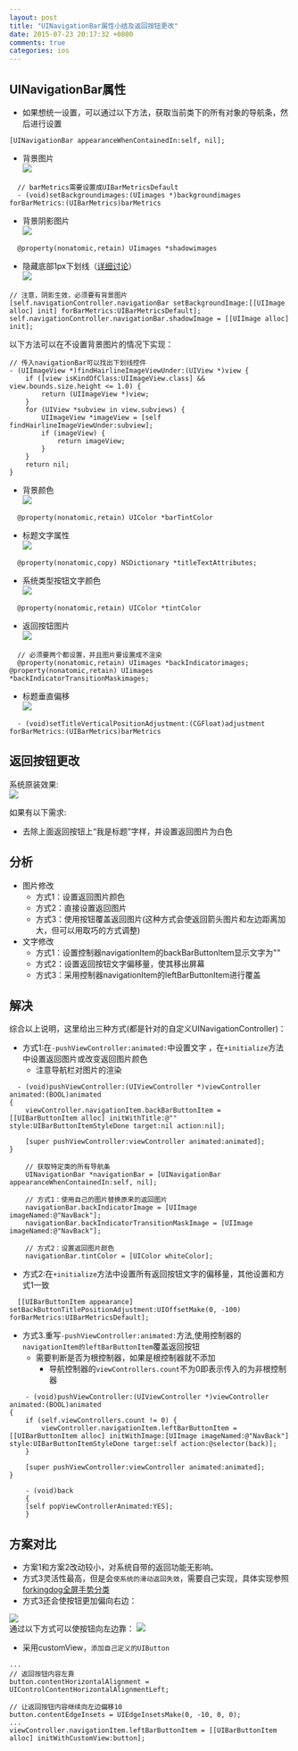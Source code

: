 ```yaml
---
layout: post
title: "UINavigationBar属性小结及返回按钮更改"
date: 2015-07-23 20:17:32 +0800
comments: true
categories: ios
---
```


## UINavigationBar属性

- 如果想统一设置，可以通过以下方法，获取当前类下的所有对象的导航条，然后进行设置

```objc
[UINavigationBar appearanceWhenContainedIn:self, nil];
```

- 背景图片<br>
![](/images/Snip20150724_4.png)

```objc
  // barMetrics需要设置成UIBarMetricsDefault
  - (void)setBackgroundimages:(UIimages *)backgroundimages forBarMetrics:(UIBarMetrics)barMetrics
```
- 背景阴影图片<br>
![](/images/Snip20150724_5.png)

```objc
  @property(nonatomic,retain) UIimages *shadowimages
```
<!--more-->
- 隐藏底部1px下划线（[详细讨论](http://stackoverflow.com/questions/19226965/how-to-hide-ios7-uinavigationbar-1px-bottom-line)）<br>
![](/images/Snip20151116_1.png)

```objc
// 注意，阴影生效，必须要有背景图片
[self.navigationController.navigationBar setBackgroundImage:[[UIImage alloc] init] forBarMetrics:UIBarMetricsDefault];
self.navigationController.navigationBar.shadowImage = [[UIImage alloc] init];
```
以下方法可以在不设置背景图片的情况下实现：

```objc
// 传入navigationBar可以找出下划线控件
- (UIImageView *)findHairlineImageViewUnder:(UIView *)view {
    if ([view isKindOfClass:UIImageView.class] && view.bounds.size.height <= 1.0) {
        return (UIImageView *)view;
    }
    for (UIView *subview in view.subviews) {
        UIImageView *imageView = [self findHairlineImageViewUnder:subview];
        if (imageView) {
            return imageView;
        }
    }
    return nil;
}
```

- 背景颜色<br>
![](/images/Snip20150724_6.png)

```objc
  @property(nonatomic,retain) UIColor *barTintColor
```

- 标题文字属性<br>
![](/images/Snip20150724_10.png)

```objc
  @property(nonatomic,copy) NSDictionary *titleTextAttributes;
```
- 系统类型按钮文字颜色<br>
![](/images/Snip20150724_9.png)

```objc
  @property(nonatomic,retain) UIColor *tintColor
```
- 返回按钮图片<br>
![](/images/Snip20150724_11.png)

```objc
  // 必须要两个都设置，并且图片要设置成不渲染
  @property(nonatomic,retain) UIimages *backIndicatorimages;
@property(nonatomic,retain) UIimages *backIndicatorTransitionMaskimages;
```
- 标题垂直偏移<br>
![](/images/Snip20150724_12.png)

```objc
  - (void)setTitleVerticalPositionAdjustment:(CGFloat)adjustment forBarMetrics:(UIBarMetrics)barMetrics
```

## 返回按钮更改

系统原装效果:<br>
![](/images/Snip20150724_13.png)<br>

如果有以下需求:

- 去除上面返回按钮上“我是标题”字样，并设置返回图片为白色

## 分析

- 图片修改
    - 方式1：设置返回图片颜色
    - 方式2：直接设置返回图片
    - 方式3：使用按钮覆盖返回图片(这种方式会使返回箭头图片和左边距离加大，但可以用取巧的方式调整)
- 文字修改
    - 方式1：设置控制器navigationItem的backBarButtonItem显示文字为""
    - 方式2：设置返回按钮文字偏移量，使其移出屏幕
    - 方式3：采用控制器navigationItem的leftBarButtonItem进行覆盖
    
## 解决

综合以上说明，这里给出三种方式(都是针对的自定义UINavigationController)：

  - 方式1:在`-pushViewController:animated:`中设置文字 ，在`+initialize`方法中设置返回图片或改变返回图片颜色
    - 注意导航栏对图片的渲染
  
```objc
  - (void)pushViewController:(UIViewController *)viewController animated:(BOOL)animated
{
    viewController.navigationItem.backBarButtonItem = [[UIBarButtonItem alloc] initWithTitle:@"" style:UIBarButtonItemStyleDone target:nil action:nil];

    [super pushViewController:viewController animated:animated];
}
```
  
```objc
    // 获取特定类的所有导航条
    UINavigationBar *navigationBar = [UINavigationBar appearanceWhenContainedIn:self, nil];
    
    // 方式1：使用自己的图片替换原来的返回图片
    navigationBar.backIndicatorImage = [UIImage imageNamed:@"NavBack"];
    navigationBar.backIndicatorTransitionMaskImage = [UIImage imageNamed:@"NavBack"];

    // 方式2：设置返回图片颜色
    navigationBar.tintColor = [UIColor whiteColor];
```
  
  - 方式2:在`+initialize`方法中设置所有返回按钮文字的偏移量，其他设置和方式1一致
  
```
  [[UIBarButtonItem appearance] setBackButtonTitlePositionAdjustment:UIOffsetMake(0, -100) forBarMetrics:UIBarMetricsDefault];
```
  
  - 方式3.重写`-pushViewController:animated:`方法,使用控制器的`navigationItem的leftBarButtonItem`覆盖返回按钮
    - 需要判断是否为根控制器，如果是根控制器就不添加
      - 导航控制器的`viewControllers.count`不为0即表示传入的为非根控制器

```
    - (void)pushViewController:(UIViewController *)viewController animated:(BOOL)animated
{
    if (self.viewControllers.count != 0) {
        viewController.navigationItem.leftBarButtonItem = [[UIBarButtonItem alloc] initWithImage:[UIImage imageNamed:@"NavBack"] style:UIBarButtonItemStyleDone target:self action:@selector(back)];
    }

    [super pushViewController:viewController animated:animated];
}
```

```
    - (void)back
	{
    [self popViewControllerAnimated:YES];
    }
```

## 方案对比

- 方案1和方案2改动较小，对系统自带的返回功能无影响。<br>
- 方式3灵活性最高，但是会`使系统的滑动返回失效`，需要自己实现，具体实现参照[forkingdog全屏手势分类](https://github.com/forkingdog/FDFullscreenPopGesture)<br>
- 方式3还会使按钮更加偏向右边：

![](/images/Snip20150722_10.png)<br>
通过以下方式可以使按钮向左边靠：
![](/images/Snip20150722_11.png)<br>
- 采用customView，`添加自己定义的UIButton`<br>

```
...
// 返回按钮内容左靠
button.contentHorizontalAlignment = UIControlContentHorizontalAlignmentLeft;

// 让返回按钮内容继续向左边偏移10
button.contentEdgeInsets = UIEdgeInsetsMake(0, -10, 0, 0);
...
viewController.navigationItem.leftBarButtonItem = [[UIBarButtonItem alloc] initWithCustomView:button];
```